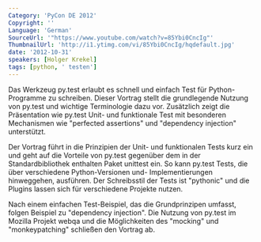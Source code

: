 ```yaml
---
Category: 'PyCon DE 2012'
Copyright: ''
Language: 'German'
SourceUrl: '"https://www.youtube.com/watch?v=85Ybi0CncIg"'
ThumbnailUrl: 'http://i1.ytimg.com/vi/85Ybi0CncIg/hqdefault.jpg'
date: '2012-10-31'
speakers: [Holger Krekel]
tags: [python, ' testen']
---
```

Das Werkzeug py.test erlaubt es schnell und einfach Test für Python-Programme
zu schreiben. Dieser Vortrag stellt die grundlegende Nutzung von py.test und
wichtige Terminologie dazu vor. Zusätzlich zeigt die Präsentation wie py.test
Unit- und funktionale Test mit besonderen Mechanismen wie "perfected
assertions" und "dependency injection" unterstützt.

Der Vortrag führt in die Prinzipien der Unit- und funktionalen Tests kurz ein
und geht auf die Vorteile von py.test gegenüber dem in der Standardbibliothek
enthalten Paket unittest ein. So kann py.test Tests, die über verschiedene
Python-Versionen und- Implementierungen hinweggehen, ausführen. Der
Schreibsstil der Tests ist "pythonic" und die Plugins lassen sich für
verschiedene Projekte nutzen.

Nach einem einfachen Test-Beispiel, das die Grundprinzipen umfasst, folgen
Beispiel zu "dependency injection". Die Nutzung von py.test im Mozilla Projekt
webqa und die Möglichkeiten des "mocking" und "monkeypatching" schließen den
Vortrag ab.

